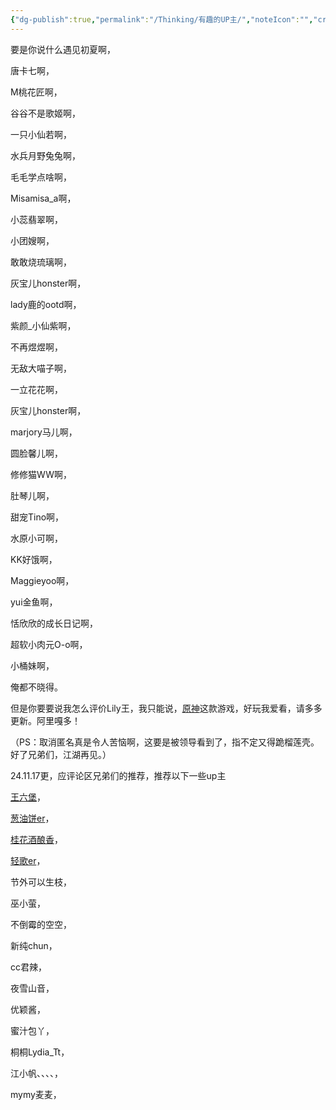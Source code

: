 ```yaml
---
{"dg-publish":true,"permalink":"/Thinking/有趣的UP主/","noteIcon":"","created":"2025-06-08T17:11:41.972+08:00"}
---
```


要是你说什么遇见初夏啊，

唐卡七啊，

M桃花匠啊，

谷谷不是歌姬啊，

一只小仙若啊，

水兵月野兔兔啊，

毛毛学点啥啊，

Misamisa_a啊，

小蕊翡翠啊，

小团嫂啊，

敢敢烧琉璃啊，

灰宝儿honster啊，

lady鹿的ootd啊，

紫颜_小仙紫啊，

不再煜煜啊，

无敌大喵子啊，

一立花花啊，

灰宝儿honster啊，

marjory马儿啊，

圆脸馨儿啊，

修修猫WW啊，

肚琴儿啊，

甜宠Tino啊，

水原小可啊，

KK好饿啊，

Maggieyoo啊，

yui金鱼啊，

恬欣欣的成长日记啊，

超软小肉元O-o啊，

小桶妹啊，

俺都不晓得。

但是你要要说我怎么评价Lily王，我只能说，[原神](https://zhida.zhihu.com/search?content_id=699289123&content_type=Answer&match_order=1&q=%E5%8E%9F%E7%A5%9E&zhida_source=entity)这款游戏，好玩我爱看，请多多更新。阿里嘎多！

（PS：取消匿名真是令人苦恼啊，这要是被领导看到了，指不定又得跪榴莲壳。好了兄弟们，江湖再见。）

24.11.17更，应评论区兄弟们的推荐，推荐以下一些up主

[王六堡](https://zhida.zhihu.com/search?content_id=699289123&content_type=Answer&match_order=1&q=%E7%8E%8B%E5%85%AD%E5%A0%A1&zhida_source=entity)，

[葱油饼er](https://zhida.zhihu.com/search?content_id=699289123&content_type=Answer&match_order=1&q=%E8%91%B1%E6%B2%B9%E9%A5%BCer&zhida_source=entity)，

[桂花酒酿香](https://zhida.zhihu.com/search?content_id=699289123&content_type=Answer&match_order=1&q=%E6%A1%82%E8%8A%B1%E9%85%92%E9%85%BF%E9%A6%99&zhida_source=entity)，

[轻歌er](https://zhida.zhihu.com/search?content_id=699289123&content_type=Answer&match_order=1&q=%E8%BD%BB%E6%AD%8Cer&zhida_source=entity)，

节外可以生枝，

巫小萤，

不倒霉的空空，

新纯chun，

cc君辣，

夜雪山音，

优颖酱，

蜜汁包丫，

桐桐Lydia_Tt，

江小帆、、、、，

mymy麦麦，
